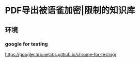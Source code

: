 # PDF导出被语雀加密|限制的知识库

## 环境

### google for testing

https://googlechromelabs.github.io/chrome-for-testing/
